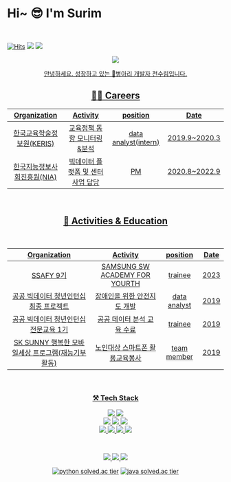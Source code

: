 # Hi~ 😎 I'm Surim

<br>

[![Hits](https://hits.seeyoufarm.com/api/count/incr/badge.svg?url=https%3A%2F%2Fgithub.com%2Fsurimjeon%2Fhit-counter&count_bg=%2379C83D&title_bg=%23555555&icon=&icon_color=%23E7E7E7&title=hits&edge_flat=false)](https://hits.seeyoufarm.com)
  <a href="mailto:tnfla0813@gmail.com"><img src="https://img.shields.io/badge/Gmail-d14836?style=flat-square&logo=Gmail&logoColor=white&link=tnfla0813@gmail.com"/></a>
<a href="https://tree0123.tistory.com/"><img src="https://img.shields.io/badge/Tistory-orange?style=flat-square&logo=Tistory&logoColor=white"/>

<div align="center">
<img src="https://capsule-render.vercel.app/api?type=waving&color=B983D6&fontColor=ffffff&height=250&section=header&text=JEON&nbsp;SU&nbsp;RIM&fontSize=60&fontAlignY=35&desc=Here%20is%20future%20Korea%20IT%20Expert%20GitHub&descAlignY=55&&animation=fadeIn" />
  

안녕하세요. 성장하고 있는 🐤병아리 개발자 전수림입니다.

 
## 👩‍💻 Careers

  |Organization|Activity|position|Date|
  |:---:|:---:|:---:|:---:|
  |한국교육학술정보원(KERIS)|교육정책 동향 모니터링&분석 |data analyst(intern)|2019.9~2020.3|
  |한국지능정보사회진흥원(NIA)|빅데이터 플랫폼 및 센터 사업 담당| PM |2020.8~2022.9| 

<br>
    <h2 align="center"> 📝 Activities & Education</h2>
<br>
  
  |Organization|Activity|position|Date|
  |:---:|:---:|:---:|:---:|
  |SSAFY 9기|SAMSUNG SW ACADEMY FOR YOURTH|trainee|2023|
  |공공 빅데이터 청년인턴십 최종 프로젝트|장애인을 위한 안전지도 개발| data analyst|2019| 
  |공공 빅데이터 청년인턴십 전문교육 1기|공공 데이터 분석 교육 수료|trainee|2019|
  |SK SUNNY 행복한 모바일세상 프로그램(재능기부 활동)|노인대상 스마트폰 활용교육봉사|team member|2019|

<br>

  <p align="center">   
  <h3>⚒️ Tech Stack</h3>
  <img src="https://img.shields.io/badge/python-3776AB?style=for-the-badge&logo=python&logoColor=white">
  <img src="https://img.shields.io/badge/Java-007396?style=for-the-badge&logo=OpenJDK&logoColor=white"/>
  <br>
  <img src="https://img.shields.io/badge/html5-E34F26?style=for-the-badge&logo=html5&logoColor=white">
  <img src="https://img.shields.io/badge/css-1572B6?style=for-the-badge&logo=css3&logoColor=white">
  <img src="https://img.shields.io/badge/javascript-F7DF1E?style=for-the-badge&logo=javascript&logoColor=black">
  <br>
  <img src="https://img.shields.io/badge/github-181717?style=for-the-badge&logo=github&logoColor=white">
  <img src="https://img.shields.io/badge/r-F05032?style=for-the-badge&logo=r&logoColor=blue">
  <img src="https://img.shields.io/badge/mysql-4479A1?style=for-the-badge&logo=mysql&logoColor=white"> 
  <img src="https://img.shields.io/badge/mariaDB-003545?style=for-the-badge&logo=mariaDB&logoColor=white"> 
</p>

<br>

![](http://github-profile-summary-cards.vercel.app/api/cards/profile-details?username=surimjeon&theme=tokyonight)
![](http://github-profile-summary-cards.vercel.app/api/cards/repos-per-language?username=surimjeon&theme=tokyonight)
![](http://github-profile-summary-cards.vercel.app/api/cards/stats?username=surimjeon&theme=tokyonight)


[![python solved.ac tier](http://mazassumnida.wtf/api/generate_badge?boj=gds0813)](https://solved.ac/gds0813)
[![java solved.ac tier](http://mazassumnida.wtf/api/generate_badge?boj=tree0123)](https://solved.ac/tree0123)


</div> 


